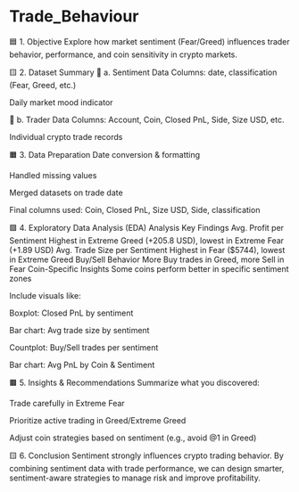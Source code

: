 # Trade_Behaviour
🟦 1. Objective
Explore how market sentiment (Fear/Greed) influences trader behavior, performance, and coin sensitivity in crypto markets.

🟨 2. Dataset Summary
📌 a. Sentiment Data
Columns: date, classification (Fear, Greed, etc.)

Daily market mood indicator

📌 b. Trader Data
Columns: Account, Coin, Closed PnL, Side, Size USD, etc.

Individual crypto trade records

🟧 3. Data Preparation
Date conversion & formatting

Handled missing values

Merged datasets on trade date

Final columns used: Coin, Closed PnL, Size USD, Side, classification

🟪 4. Exploratory Data Analysis (EDA)
Analysis	Key Findings
Avg. Profit per Sentiment	Highest in Extreme Greed (+205.8 USD), lowest in Extreme Fear (+1.89 USD)
Avg. Trade Size per Sentiment	Highest in Fear ($5744), lowest in Extreme Greed
Buy/Sell Behavior	More Buy trades in Greed, more Sell in Fear
Coin-Specific Insights	Some coins perform better in specific sentiment zones

Include visuals like:

Boxplot: Closed PnL by sentiment

Bar chart: Avg trade size by sentiment

Countplot: Buy/Sell trades per sentiment

Bar chart: Avg PnL by Coin & Sentiment

🟫 5. Insights & Recommendations
Summarize what you discovered:

Trade carefully in Extreme Fear

Prioritize active trading in Greed/Extreme Greed

Adjust coin strategies based on sentiment (e.g., avoid @1 in Greed)

🟨 6. Conclusion
Sentiment strongly influences crypto trading behavior.
By combining sentiment data with trade performance, we can design smarter, sentiment-aware strategies to manage risk and improve profitability.
